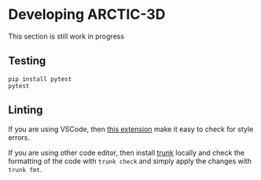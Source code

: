 # Developing ARCTIC-3D

This section is still work in progress

## Testing

```text
pip install pytest
pytest
```

## Linting

If you are using VSCode, then [this extension](https://marketplace.visualstudio.com/items?itemName=Trunk.io) make it easy to check for style errors.

If you are using other code editor, then install [trunk](https://trunk.io/products/check) locally and check the formatting of the code with `trunk check` and simply apply the changes with `trunk fmt`.
